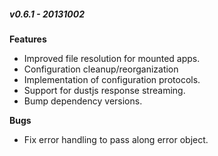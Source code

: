 ##### v0.6.1 - 20131002

**Features**
- Improved file resolution for mounted apps.
- Configuration cleanup/reorganization
- Implementation of configuration protocols.
- Support for dustjs response streaming.
- Bump dependency versions.

**Bugs**
- Fix error handling to pass along error object.